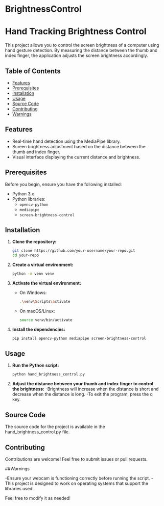 # BrightnessControl
# Hand Tracking Brightness Control

This project allows you to control the screen brightness of a computer using hand gesture detection. By measuring the distance between the thumb and index finger, the application adjusts the screen brightness accordingly.

## Table of Contents

- [Features](#features)
- [Prerequisites](#prerequisites)
- [Installation](#installation)
- [Usage](#usage)
- [Source Code](#source-code)
- [Contributing](#contributing)
- [Warnings](#warnings)

## Features

- Real-time hand detection using the MediaPipe library.
- Screen brightness adjustment based on the distance between the thumb and index finger.
- Visual interface displaying the current distance and brightness.

## Prerequisites

Before you begin, ensure you have the following installed:

- Python 3.x
- Python libraries:
  - `opencv-python`
  - `mediapipe`
  - `screen-brightness-control`

## Installation

1. **Clone the repository:**

   ```bash
   git clone https://github.com/your-username/your-repo.git
   cd your-repo

2. **Create a virtual environment:**
   ```bash
   python -m venv venv

3. **Activate the virtual environment:**
   
   - On Windows:
     ```bash
     .\venv\Scripts\activate

   - On macOS/Linux:
     ```bash
     source venv/bin/activate
     
4. **Install the dependencies:**
   ```bash
   pip install opencv-python mediapipe screen-brightness-control

  ## Usage

  1. **Run the Python script:**
     ```bash
     python hand_brightness_control.py

  2. **Adjust the distance between your thumb and index finger to control the brightness:**
     -Brightness will increase when the distance is short and decrease when the distance is long.
     -To exit the program, press the q key.

## Source Code

The source code for the project is available in the hand_brightness_control.py file.

## Contributing

Contributions are welcome! Feel free to submit issues or pull requests.

##Warnings

  -Ensure your webcam is functioning correctly before running the script.
  -This project is designed to work on operating systems that support the libraries used.


  
Feel free to modify it as needed!
